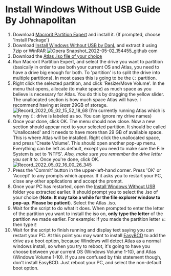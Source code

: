 # Install Windows Without USB Guide By Johnapolitan

1. Download [Macrorit Partition Expert](https://macrorit.com/download.html?mds&gclid=CjwKCAjwgr6TBhAGEiwA3aVuIVRrnYjiKkSiBiltjDX9mtl19KMJVRv3SUe_G_QfgmyVS78k0pyIZxoC61oQAvD_BwE)  and install it. (If prompted, choose 'Install Package')
2. Download [Install Windows Without USB by DanL](https://github.com/iidanL/InstallWindowsWithoutUSB) and extract it using 7zip or WinRAR
![Opera Snapshot_2022-05-02_154455_github com](/assets/images/non-usb-1.png)
1. Download the [Atlas .iso file of your choice](https://atlasos.net/download)
2. Run Macrorit Partition Expert, and select the drive you want to partition (basically in order to use both your current OS and Atlas, you need to have a drive big enough for both. To 'partition' is to split the drive into multiple partitions). In most cases this is going to be the `C:` partition.
3. Right click the selected partition, and click 'Resize/Move Volume'. In the menu that opens, allocate (to make space) as much space as you believe is necessary for Atlas. You do this by dragging the yellow slider. The unallocated section is how much space Atlas will have. I recommend having at _least_ 29GB of storage.
![Record_2022_05_02_15_52_18_68](/assets/images/non-usb-2.gif) (I'm currently running Atlas which is why my `C:` drive is labeled as so. You can ignore my drive names)
7. Once your done, click OK. The menu should now close. Now a new section should appear next to your selected partition. It should be called 'Unallocated' and it needs to have more than 29 GB of available space. This is where Atlas will be installed. Right click the unallocated space, and press 'Create Volume'. This should open another pop-up menu. Everything can be left as default, except you need to make sure the File System is set to 'NTFS'. _Also, make sure you remember the drive letter you set it to._ Once you're done, click OK.
![Record_2022_05_02_16_00_26_345](/assets/images/non-usb-3.gif)
8. Press the 'Commit' button in the upper-left-hand corner. Press 'OK' or 'Accept' to any prompts which appear. If it asks you to restart your PC, close any other applications and accept the prompt.
9. Once your PC has restarted, open the [Install Windows Without USB](https://github.com/iidanL/InstallWindowsWithoutUSB) folder you extracted earlier. It should prompt you to select the .iso of your choice (**Note: It may take a while for the file explorer window to pop-up. Please be patient**). Select the Atlas .iso.
10. Wait for the script to do what it does. When prompted to enter the letter of the partition you want to install the iso on, **only type the letter** of the partition we made earlier. For example: If you made the partition letter `E:` then type `E`
11. Wait for the script to finish running and display text saying you can restart your PC. At this point you may want to install [EasyBCD](https://www.majorgeeks.com/files/details/easybcd.html) to add the drive as a boot option, because Windows will detect Atlas as a normal windows install, so when you try to reboot, it's going to have you choose between your current OS (Windows Volume 1-10), and Atlas (Windows Volume 1-10). If you are confused by this statement though, don't install EasyBCD. Just reboot your PC, and select the non-default boot option.